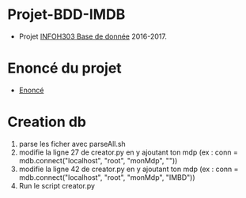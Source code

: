 # Projet-BDD-IMDB
* Projet [INFOH303 Base de donnée](http://cs.ulb.ac.be/public/teaching/infoh303) 2016-2017.


# Enoncé du projet
* [Enoncé](H303-Enonce-Projet.pdf)


# Creation db
1) parse les ficher avec parseAll.sh
2) modifie la ligne 27 de creator.py en y ajoutant ton mdp (ex : conn = mdb.connect("localhost", "root", "monMdp", ""))
3) modifie la ligne 42 de creator.py en y ajoutant ton mdp (ex : conn = mdb.connect("localhost", "root", "monMdp", "IMBD"))
4) Run le script creator.py
